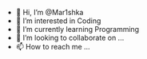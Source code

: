 - 👋 Hi, I’m @Mar1shka
- 👀 I’m interested in Coding
- 🌱 I’m currently learning Programming
- 💞️ I’m looking to collaborate on ...
- 📫 How to reach me ...

<!---
Mar1shka/Mar1shka is a ✨ special ✨ repository because its `README.md` (this file) appears on your GitHub profile.
You can click the Preview link to take a look at your changes.
--->
